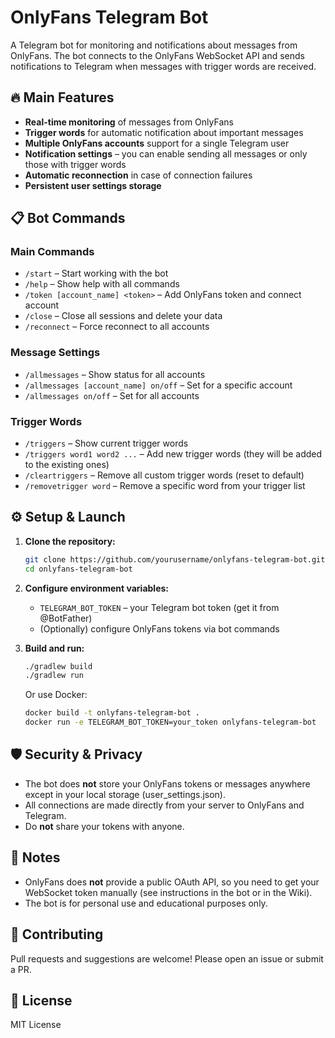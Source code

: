 # OnlyFans Telegram Bot

A Telegram bot for monitoring and notifications about messages from OnlyFans. The bot connects to the OnlyFans WebSocket API and sends notifications to Telegram when messages with trigger words are received.

## 🔥 Main Features

- **Real-time monitoring** of messages from OnlyFans
- **Trigger words** for automatic notification about important messages
- **Multiple OnlyFans accounts** support for a single Telegram user
- **Notification settings** – you can enable sending all messages or only those with trigger words
- **Automatic reconnection** in case of connection failures
- **Persistent user settings storage**

## 📋 Bot Commands

### Main Commands
- `/start` – Start working with the bot
- `/help` – Show help with all commands
- `/token [account_name] <token>` – Add OnlyFans token and connect account
- `/close` – Close all sessions and delete your data
- `/reconnect` – Force reconnect to all accounts

### Message Settings
- `/allmessages` – Show status for all accounts
- `/allmessages [account_name] on/off` – Set for a specific account
- `/allmessages on/off` – Set for all accounts

### Trigger Words
- `/triggers` – Show current trigger words
- `/triggers word1 word2 ...` – Add new trigger words (they will be added to the existing ones)
- `/cleartriggers` – Remove all custom trigger words (reset to default)
- `/removetrigger word` – Remove a specific word from your trigger list

## ⚙️ Setup & Launch

1. **Clone the repository:**
   ```sh
   git clone https://github.com/yourusername/onlyfans-telegram-bot.git
   cd onlyfans-telegram-bot
   ```
2. **Configure environment variables:**
   - `TELEGRAM_BOT_TOKEN` – your Telegram bot token (get it from @BotFather)
   - (Optionally) configure OnlyFans tokens via bot commands

3. **Build and run:**
   ```sh
   ./gradlew build
   ./gradlew run
   ```
   Or use Docker:
   ```sh
   docker build -t onlyfans-telegram-bot .
   docker run -e TELEGRAM_BOT_TOKEN=your_token onlyfans-telegram-bot
   ```

## 🛡️ Security & Privacy
- The bot does **not** store your OnlyFans tokens or messages anywhere except in your local storage (user_settings.json).
- All connections are made directly from your server to OnlyFans and Telegram.
- Do **not** share your tokens with anyone.

## 📝 Notes
- OnlyFans does **not** provide a public OAuth API, so you need to get your WebSocket token manually (see instructions in the bot or in the Wiki).
- The bot is for personal use and educational purposes only.

## 🤝 Contributing
Pull requests and suggestions are welcome! Please open an issue or submit a PR.

## 📄 License
MIT License
